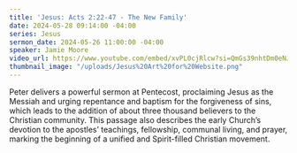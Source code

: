 ```yaml
---
title: 'Jesus: Acts 2:22-47 - The New Family'
date: 2024-05-28 09:14:00 -04:00
series: Jesus
sermon_date: 2024-05-26 11:00:00 -04:00
speaker: Jamie Moore
video_url: https://www.youtube.com/embed/xvPL0cjRlcw?si=QmGs39nhtDm0eNJc
thumbnail_image: "/uploads/Jesus%20Art%20for%20Website.png"
---
```


Peter delivers a powerful sermon at Pentecost, proclaiming Jesus as the Messiah and urging repentance and baptism for the forgiveness of sins, which leads to the addition of about three thousand believers to the Christian community. This passage also describes the early Church’s devotion to the apostles’ teachings, fellowship, communal living, and prayer, marking the beginning of a unified and Spirit-filled Christian movement.